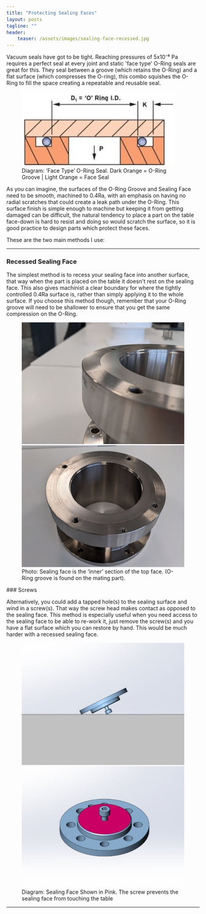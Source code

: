 ```yaml
---
title: "Protecting Sealing Faces"
layout: posts
tagline: ""
header:
    teaser: /assets/images/sealing-face-recessed.jpg
---
```


Vacuum seals have got to be tight. Reaching pressures of 5x10⁻⁶ Pa requires a perfect seal at every joint and static 'face type' O-Ring seals are great for this. They seal between a groove (which retains the O-Ring) and a flat surface (which compresses the O-ring), this combo squishes the O-Ring to fill the space creating a repeatable and reusable seal.


<figure>
	<style="align: center">
	<a href="/assets/images/sealing-face-o-ring.jpg"><img src="/assets/images/sealing-face-o-ring.jpg"></a>
	<figcaption>Diagram: ‘Face Type’ O-Ring Seal. Dark Orange = O-Ring Groove | Light Orange = Face Seal</figcaption>
	</style>
</figure>


As you can imagine, the surfaces of the O-Ring Groove and Sealing Face need to be smooth, machined to 0.4Ra, with an emphasis on having no radial scratches that could create a leak path under the O-Ring. This surface finish is simple enough to machine but keeping it from getting damaged can be difficult, the natural tendency to place a part on the table face-down is hard to resist and doing so would scratch the surface, so it is good practice to design parts which protect these faces.


These are the two main methods I use:

***

### Recessed Sealing Face
The simplest method is to recess your sealing face into another surface, that way when the part is placed on the table it doesn't rest on the sealing face. This also gives machinist a clear boundary for where the tightly controlled 0.4Ra surface is, rather than simply applying it to the whole surface. If you choose this method though, remember that your O-Ring groove will need to be shallower to ensure that you get the same compression on the O-Ring.

<figure class="half">
    <a href="/assets/images/sealing-face-recessed.jpg"><img src="/assets/images/sealing-face-recessed.jpg"></a>
    <a href="/assets/images/sealing-face-recessed2.jpg"><img src="/assets/images/sealing-face-recessed2.jpg"></a>
    <figcaption>Photo: Sealing face is the ‘inner’ section of the top face.  
(O-Ring groove is found on the mating part).</figcaption>
</figure>
### Screws

Alternatively, you could add a tapped hole(s) to the sealing surface and wind in a screw(s). That way the screw head makes contact as opposed to the sealing face. This method is especially useful when you need access to the sealing face to be able to re-work it, just remove the screw(s) and you have a flat surface which you can restore by hand. This would be much harder with a recessed sealing face.

<figure class="half">
    <a href="/assets/images/sealing-face-screw-on-table.jpg"><img src="/assets/images/sealing-face-screw-on-table.jpg"></a>
    <a href="/assets/images/sealing-face-screw-underside.jpg"><img src="/assets/images/sealing-face-screw-underside.jpg"></a>
    <figcaption>Diagram: Sealing Face Shown in Pink. The screw prevents the sealing face from touching the table</figcaption>
</figure>

***